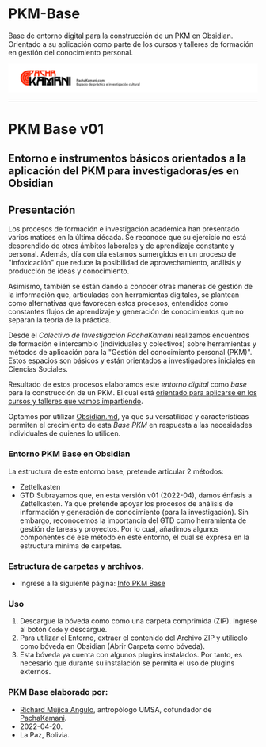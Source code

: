 # PKM-Base
Base de entorno digital para la construcción de un PKM en Obsidian. Orientado a su aplicación como parte de los cursos y talleres de formación en gestión del conocimiento personal.

![](05%20Archivo/Plantillas/pachakamani.jpg)

---
# PKM Base v01
## Entorno e instrumentos básicos orientados a la aplicación del PKM para investigadoras/es en Obsidian

## Presentación 
Los procesos de formación e investigación académica han presentado varios matices en la última década. Se reconoce que su ejercicio no está desprendido de otros ámbitos laborales y de aprendizaje constante y personal. Además, día con día estamos sumergidos en un proceso de "infoxicación" que reduce la posibilidad de aprovechamiento, análisis y producción de ideas y conocimiento.

Asimismo, también se están dando a conocer otras maneras de gestión de la información que, articuladas con herramientas digitales, se plantean como alternativas que favorecen estos procesos, entendidos como constantes flujos de aprendizaje y generación de conocimientos que no separan la teoría de la práctica. 

Desde el _Colectivo de Investigación PachaKamani_ realizamos encuentros de formación e intercambio (individuales y colectivos) sobre herramientas y métodos de aplicación para la "Gestión del conocimiento personal (PKM)". Estos espacios son básicos y están orientados a investigadores iniciales en Ciencias Sociales. 

Resultado de estos procesos elaboramos este _entorno digital_ como _base_ para la construcción de un PKM. El cual está [orientado para aplicarse en los cursos y talleres que vamos impartiendo](https://pachakamani.com/blog/curso-gestion-conocimiento-personal-pkm-investigadores-sociales-2022/). 

Optamos por utilizar [Obsidian.md](https://obsidian.md/), ya que su versatilidad y características permiten el crecimiento de esta _Base PKM_ en respuesta a las necesidades individuales de quienes lo utilicen.

### Entorno PKM Base en Obsidian
La estructura de este entorno base, pretende articular 2 métodos:
- Zettelkasten
- GTD
Subrayamos que, en esta versión v01 (2022-04), damos énfasis a  Zettelkasten. Ya que pretende apoyar los procesos de análisis de información y generación de conocimiento (para la investigación). Sin embargo, reconocemos la importancia del GTD como herramienta de gestión de tareas y proyectos. Por lo cual, añadimos algunos componentes de ese método en este entorno, el cual se expresa en la  estructura mínima de carpetas.

### Estructura de carpetas y archivos.
- Ingrese a la siguiente página: [Info PKM Base](https://github.com/RichardMujsica/PKM-Base/blob/main/Info%20PKM%20Base.md)

### Uso
1. Descargue la bóveda como como una carpeta comprimida (ZIP). Ingrese al botón `Code` y descargue.
2. Para utilizar el Entorno, extraer el contenido del Archivo ZIP y utilicelo como bóveda en Obsidian (Abrir Carpeta como bóveda).
3. Esta bóveda ya cuenta con algunos plugins instalados. Por tanto, es necesario que durante su instalación se permita el uso de plugins externos.

### PKM Base elaborado por:
- [Richard Mújica Angulo](https://bio.link/richardmujica), antropólogo UMSA, cofundador de [PachaKamani](https://pachakamani.com/).
- 2022-04-20.
- La Paz, Bolivia.
